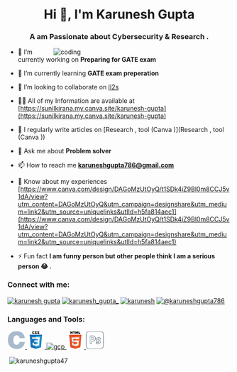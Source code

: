 <h1 align="center">Hi 👋, I'm Karunesh Gupta</h1>
<h3 align="center">A am Passionate about Cybersecurity & Research .</h3>

<img align="right" alt="coding" width="400" src="https://media2.giphy.com/media/v1.Y2lkPTc5MGI3NjExaW10ZTAzaXh2czNra3M5MnBtZXNqeGw2OTh6b29wazJqODd4Z3BvZyZlcD12MV9naWZzX3NlYXJjaCZjdD1n/2IudUHdI075HL02Pkk/200.webp">

- 🔭 I’m currently working on **Preparing for GATE exam**

- 🌱 I’m currently learning **GATE exam preperation**

- 👯 I’m looking to collaborate on [II2s](https://vision.hack2skill.com/dashboard/user_public_profile/?userId=676381b0c2171d5a113ba413&utm_source=hack2skill&utm_medium=homepage)

- 👨‍💻 All of my Information are available at [https://sunilkirana.my.canva.site/karunesh-gupta](https://sunilkirana.my.canva.site/karunesh-gupta)

- 📝 I regularly write articles on [Research , tool (Canva )](Research , tool (Canva ))

- 💬 Ask me about **Problem solver**

- 📫 How to reach me **karuneshgupta786@gmail.com**

- 📄 Know about my experiences [https://www.canva.com/design/DAGoMzUtOyQ/t1SDk4iZ9Bl0m8CCJ5v1dA/view?utm_content=DAGoMzUtOyQ&utm_campaign=designshare&utm_medium=link2&utm_source=uniquelinks&utlId=h5fa814aec1](https://www.canva.com/design/DAGoMzUtOyQ/t1SDk4iZ9Bl0m8CCJ5v1dA/view?utm_content=DAGoMzUtOyQ&utm_campaign=designshare&utm_medium=link2&utm_source=uniquelinks&utlId=h5fa814aec1)

- ⚡ Fun fact **I am funny person but other people think I am a serious person 😂 .**

<h3 align="left">Connect with me:</h3>
<p align="left">
<a href="https://linkedin.com/in/karunesh gupta" target="blank"><img align="center" src="https://raw.githubusercontent.com/rahuldkjain/github-profile-readme-generator/master/src/images/icons/Social/linked-in-alt.svg" alt="karunesh gupta" height="30" width="40" /></a>
<a href="https://instagram.com/karunesh_gupta_" target="blank"><img align="center" src="https://raw.githubusercontent.com/rahuldkjain/github-profile-readme-generator/master/src/images/icons/Social/instagram.svg" alt="karunesh_gupta_" height="30" width="40" /></a>
<a href="https://www.hackerrank.com/karunesh" target="blank"><img align="center" src="https://raw.githubusercontent.com/rahuldkjain/github-profile-readme-generator/master/src/images/icons/Social/hackerrank.svg" alt="karunesh" height="30" width="40" /></a>
<a href="https://www.hackerearth.com/@karuneshgupta786" target="blank"><img align="center" src="https://raw.githubusercontent.com/rahuldkjain/github-profile-readme-generator/master/src/images/icons/Social/hackerearth.svg" alt="@karuneshgupta786" height="30" width="40" /></a>
</p>

<h3 align="left">Languages and Tools:</h3>
<p align="left"> <a href="https://www.cprogramming.com/" target="_blank" rel="noreferrer"> <img src="https://raw.githubusercontent.com/devicons/devicon/master/icons/c/c-original.svg" alt="c" width="40" height="40"/> </a> <a href="https://www.w3schools.com/css/" target="_blank" rel="noreferrer"> <img src="https://raw.githubusercontent.com/devicons/devicon/master/icons/css3/css3-original-wordmark.svg" alt="css3" width="40" height="40"/> </a> <a href="https://cloud.google.com" target="_blank" rel="noreferrer"> <img src="https://www.vectorlogo.zone/logos/google_cloud/google_cloud-icon.svg" alt="gcp" width="40" height="40"/> </a> <a href="https://www.w3.org/html/" target="_blank" rel="noreferrer"> <img src="https://raw.githubusercontent.com/devicons/devicon/master/icons/html5/html5-original-wordmark.svg" alt="html5" width="40" height="40"/> </a> <a href="https://www.photoshop.com/en" target="_blank" rel="noreferrer"> <img src="https://raw.githubusercontent.com/devicons/devicon/master/icons/photoshop/photoshop-line.svg" alt="photoshop" width="40" height="40"/> </a> </p>

<p>&nbsp;<img align="center" src="https://github-readme-stats.vercel.app/api?username=karuneshgupta47&show_icons=true&locale=en" alt="karuneshgupta47" /></p>
